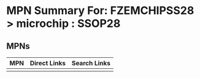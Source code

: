 



# MPN Summary For: FZEMCHIPSS28 > microchip : SSOP28

## MPNs
  

|MPN|Direct Links|Search Links|
| :--- | :--- | :--- |
||||
